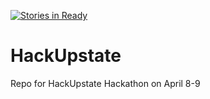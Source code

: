 [![Stories in Ready](https://badge.waffle.io/devdep/HackUpstate.png?label=ready&title=Ready)](http://waffle.io/devdep/HackUpstate)
# HackUpstate
Repo for HackUpstate Hackathon on April 8-9
